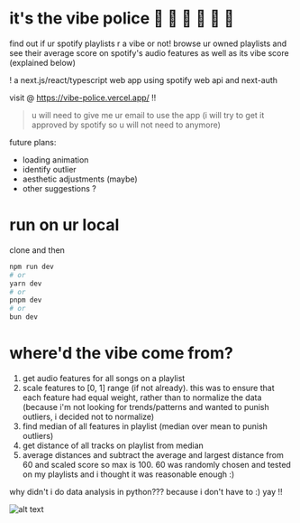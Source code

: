 # it's the vibe police 🚓 🚨 🚓 🚨 🚓 🚨

find out if ur spotify playlists r a vibe or not! browse ur owned playlists and see their average score on spotify's audio features as well as its vibe score (explained below)

! a next.js/react/typescript web app using spotify web api and next-auth

visit @ <https://vibe-police.vercel.app/> !!

> u will need to give me ur email to use the app (i will try to get it approved by spotify so u will not need to anymore)

future plans:

- loading animation
- identify outlier
- aesthetic adjustments (maybe)
- other suggestions ?

# run on ur local

clone and then

```bash
npm run dev
# or
yarn dev
# or
pnpm dev
# or
bun dev
```

# where'd the vibe come from?

1. get audio features for all songs on a playlist
2. scale features to [0, 1] range (if not already). this was to ensure that each feature had equal weight, rather than to normalize the data (because i'm not looking for trends/patterns and wanted to punish outliers, i decided not to normalize)
3. find median of all features in playlist (median over mean to punish outliers)
4. get distance of all tracks on playlist from median
5. average distances and subtract the average and largest distance from 60 and scaled score so max is 100. 60 was randomly chosen and tested on my playlists and i thought it was reasonable enough :)

why didn't i do data analysis in python??? because i don't have to :) yay !!

![alt text](https://i.pinimg.com/736x/f6/b2/82/f6b28286372e14c849236dc0ff8438ce.jpg)
